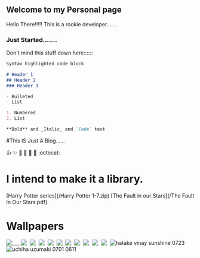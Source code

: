 ## Welcome to my Personal page

Hello There!!!!! This is a rookie developer.......
### Just Started.......

Don't mind this stuff down here::::::

```markdown
Syntax highlighted code block

# Header 1
## Header 2
### Header 3

- Bulleted
- List

1. Numbered
2. List

**Bold** and _Italic_ and `Code` text

```

#This IS Just A Blog......

:+1: :sparkles: :camel: :tada:
:rocket: :metal: :octocat:

# I intend to make it a library.
[Harry Potter series](/Harry Potter 1-7.zip)
[The Fault in our Stars](/The Fault In Our Stars.pdf)

# Wallpapers
![___](http://wallpaperswide.com/download/world_manipulation_by_pacolix-wallpaper-1280x720.jpg)
![   ](/4K_Ff03A1cZkl6hYpv.jpg)
![   ](/4K_J3HvQ4nTPouWXGe.jpg)
![   ](/4K_pAM5PZRdSOYkTxQ.jpg)
![   ](/4K_AUar6i7RogPCxzk.jpg)
![   ](/4K_jrVwkLovIyXuzZn.jpg)
![   ](/4K_pWK6qDkUIzj7PG5.jpg)
![   ](/4K_vZz1RMny7hOqlDU.jpg)
![   ](/4K_WG2tTOomxZ4BjRK.jpg)
![   ](/4K_RxMtH0ElKawmD98.jpg)
![   ](/4K_Ibnt81jyGQ6OpL0.jpg)
![hatake vinay sunshine 0723](/AnimeX_605599.jpeg)
![uchiha uzumaki 0701 0611](/AnimeX_614751.jpeg)
